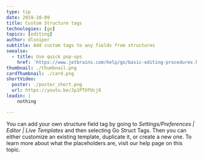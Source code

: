 ```yaml
---
type: tip
date: 2019-10-09
title: Custom Structure tags
technologies: [go]
topics: [editing]
author: dlsniper
subtitle: Add custom tags to any fields from structures
seealso:
  - title: Use quick pop-ups
    href: 'https://www.jetbrains.com/help/go/basic-editing-procedures.html#quick_popups'
thumbnail: ./thumbnail.png
cardThumbnail: ./card.png
shortVideo:
  poster: ./poster_short.png
  url: https://youtu.be/Jp1PTUfUcj8
leadin: |
    nothing

---
```


You can add your own structure field tag by going to _Settings/Preferences | Editor | Live Templates_ and then selecting Go Struct Tags. Then you can either customize 
an existing template, duplicate it, or create a new one. To learn more about what 
the placeholders are, visit our help page on this topic.